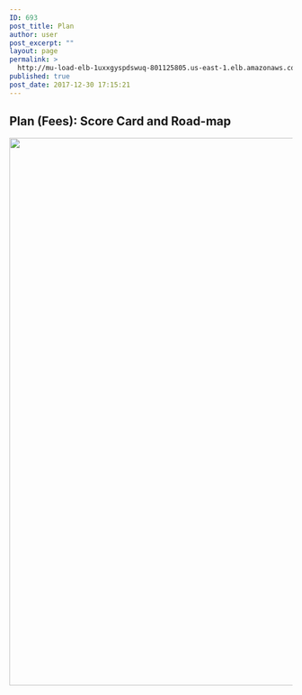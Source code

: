 ```yaml
---
ID: 693
post_title: Plan
author: user
post_excerpt: ""
layout: page
permalink: >
  http://mu-load-elb-1uxxgyspdswuq-801125805.us-east-1.elb.amazonaws.com/plan/
published: true
post_date: 2017-12-30 17:15:21
---
```

<h2>Plan (Fees): Score Card and Road-map</h2>
<img class="alignnone size-full wp-image-2302" src="http://mu-load-elb-1uxxgyspdswuq-801125805.us-east-1.elb.amazonaws.com/wp-content/uploads/2018/01/PlanningOverview.png" alt="" width="1889" height="972" />